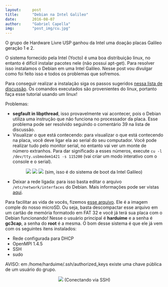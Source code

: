 ```yaml
---
layout:     post
title:      "Debian na Intel Galileo"
date:       2016-08-07
author:     "Gabriel Capella"
img: 		"post_img/cu.jpg"
---
```


O grupo de Hardware Livre USP ganhou da Intel uma doação placas Galileo geração 1 e 2.

O sistema fornecido pela Intel (Yocto) é uma boa distribuição linux, no entanto é difícil instalar pacotes nele (não possui apt-get). Para resolver isso instalamos o Debian em uma Intel Galileo. Nesse post vou divulgar como foi feito isso e todos os problemas que sofremos.

Para conseguir realizar a instalação siga os passos sugeridos [nessa lista de discussão](https://communities.intel.com/thread/48074). Os comandos executados são provenientes do linux, portanto faça esse tutorial usando um linux!

Problemas:

- **segfault in libpthread**, isso provavelmente vai acontecer, pois o Debian utiliza uma instrução que não funciona no processador da placa. Esse problema pode ser resolvido seguindo o comentário 39 na lista de discussão.
- Visualizar o que está contecendo: para visualizar o que está contecendo na placa, você deve ligar ela ao serial do seu computador. Você pode realizar tudo pelo monitor serial, no entanto vai ver um monte de número extranhos. Para dar significado a esses números, execute ``cu -l /dev/tty.usbmodem1421 -s 115200`` (vai criar um modo interativo com o console e o serial). 

<p style="text-align: center;">
<img src="{{ site.baseurl }}/post_img/cu.jpg" style="margin: 0 auto; max-height: 390px;">
<img src="{{ site.baseurl }}/post_img/cu1.png" style="margin: 0 auto; max-height: 390px;">
<img src="{{ site.baseurl }}/post_img/cu2.png" style="margin: 0 auto; max-height: 390px;">
(sim, isso é do sistema de boot da Intel Galileo)</p>

- Deixar a rede ligada: para isso basta editar o arquivo ``/etc/network/interfaces`` do Debian. Mais informações pode ser vistas [aqui](https://wiki.debian.org/NetworkConfiguration).

Para facilitar as vida de vocês, fizemos [esse arquivo](https://drive.google.com/file/d/0ByHAe5-uK--xLTVYMldEVW5vT00/view?usp=sharing). Ele é a imagem comple do nosso microSD. Ou seja, basta descompactar esse arquivo em um cartão de memória formatodo em FAT 32 e você já terá sua placa com o Debian funcionando! Nesse o usuário principal é **harduime** e a senha é **gc3cap**, a senha do **root** é a mesma. O bom desse sistema é que ele já vem com os seguintes itens instalados:

- Rede configurada para DHCP
- OpenMPI 1.4.5
- SSH
- sudo

AVISO: em /home/harduime/.ssh/authorized_keys existe uma chave pública de um usuário do grupo.

<p style="text-align: center;">
<img src="{{ site.baseurl }}/post_img/cu3.png" style="margin: 0 auto; max-height: 390px;">
(Conectando via SSH)</p>